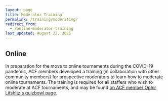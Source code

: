 ```yaml
---
layout: page
title: Moderator Training
permalink: /training/moderating/
redirect_from:
  - /online-moderator-training
last_updated: August 22, 2025
---
```


## Online

In preparation for the move to online tournaments during the COVID-19 pandemic, ACF members developed a training (in collaboration with other community members) for prospective moderators to learn how to moderate online tournaments. The training is required for all staffers who wish to moderate at ACF tournaments, and may be found [on ACF member Ophir Lifshitz's quizbowl page](https://minkowski.space/quizbowl/training/online-moderator/).
